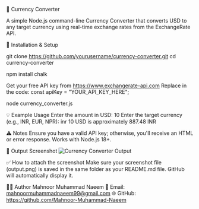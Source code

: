 💱 Currency Converter

A simple Node.js command-line Currency Converter that converts USD to any target currency using real-time exchange rates from the ExchangeRate API.

🧩 Installation & Setup

git clone https://github.com/yourusername/currency-converter.git
cd currency-converter

npm install chalk

Get your free API key from https://www.exchangerate-api.com
Replace in the code:
const apiKey = "YOUR_API_KEY_HERE";

node currency_converter.js

💡 Example Usage
Enter the amount in USD: 10
Enter the target currency (e.g., INR, EUR, NPR): inr
10 USD is approximately 887.48 INR

⚠️ Notes
Ensure you have a valid API key; otherwise, you'll receive an HTML or error response.
Works with Node.js 18+.

📸 Output Screenshot
![Currency Converter Output](./output.png)

✅ How to attach the screenshot
Make sure your screenshot file (output.png) is saved in the same folder as your README.md file.
GitHub will automatically display it.

👩‍💻 Author
Mahnoor Muhammad Naeem
📧 Email: mahnoormuhammadnaeem99@gmail.com
🌐 GitHub: https://github.com/Mahnoor-Muhammad-Naeem
